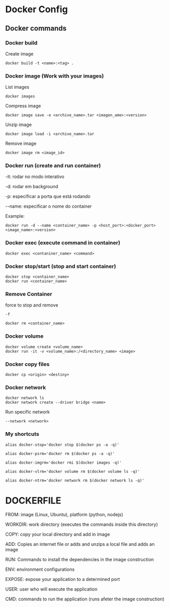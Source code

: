 # Docker Config

## Docker commands
    
### Docker build 

Create image
```pws
docker build -t <name>:<tag> .
```

### Docker image (Work with your images)
List images
```pws
docker images
```

Compress image
```psw
docker image save -o <archive_name>.tar <imagen_ame>:<version>
```

Unzip image
```pws
docker image load -i <archive_name>.tar
```

Remove image
```pws
docker image rm <image_id>
```
        
### Docker run (create and run container)
-it: rodar no modo interativo

-d: rodar em background

-p: especificar a porta que está rodando

--name: especificar o nome do container

Example:
```pws
docker run -d --name <container_name> -p <host_port>:<docker_port> <image_name>:<version>
```

### Docker exec (execute command in container)
```pws
docker exec <contaniner_name> <command>
```
        
### Docker stop/start (stop and start container)
```pws
docker stop <container_name>
docker run <container_name> 
```
### Remove Container
force to stop and remove
```pws
-f
```
```pws
docker rm <container_name>
```


### Docker volume
```pws
docker volume create <volume_name>
docker run -it -v <volume_name>:/<directory_name> <image>
```

### Docker copy files
```pws
docker cp <origin> <destiny>
```

### Docker network
```pws        
docker network ls
docker network create --driver bridge <name>
```

Run specific network
```pws
--network <network>
```

### My shortcuts
```pws
alias docker-stop='docker stop $(docker ps -a -q)'

alias docker-psrm='docker rm $(docker ps -a -q)'

alias docker-imgrm='docker rmi $(docker images -q)'

alias docker-vlrm='docker volume rm $(docker volume ls -q)'

alias docker-ntrm='docker network rm $(docker network ls -q)'
```
         
# DOCKERFILE
FROM: image (Linux, Ubuntu), platform (python, nodejs)

WORKDIR: work directory (executes the commands inside this directory)

COPY: copy your local directory and add in image

ADD: Copies an internet file or adds and unzips a local file and adds an image

RUN: Commands to install the dependencies in the image construction

ENV: environment configurations

EXPOSE: expose your application to a determined port

USER: user who will execute the application

CMD: commands to run the application (runs afeter the image construction)
